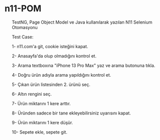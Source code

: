 # n11-POM

<ul>TestNG, Page Object Model ve Java kullanılarak yazılan N11 Selenium Otomasyonu</ul> 

<ul>Test Case:</ul> 
<ul>1- n11.com'a git, cookie isteğini kapat.</ul> 
<ul>2- Anasayfa'da olup olmadığını kontrol et.</ul> 
<ul>3- Arama textboxına "iPhone 13 Pro Max" yaz ve arama butonuna tıkla.</ul> 
<ul>4- Doğru ürün adıyla arama yapıldığını kontrol et.</ul> 
<ul>5- Çıkan ürün listesinden 2. ürünü seç.</ul> 
<ul>6- Altın rengini seç.</ul> 
<ul>7- Ürün miktarını 1 kere arttır.</ul> 
<ul>8- Üründen sadece bir tane ekleyebilirsiniz uyarısını kapat.</ul> 
<ul>9- Ürün miktarını 1 kere düşür.</ul> 
<ul>10- Sepete ekle, sepete git.</ul> 





